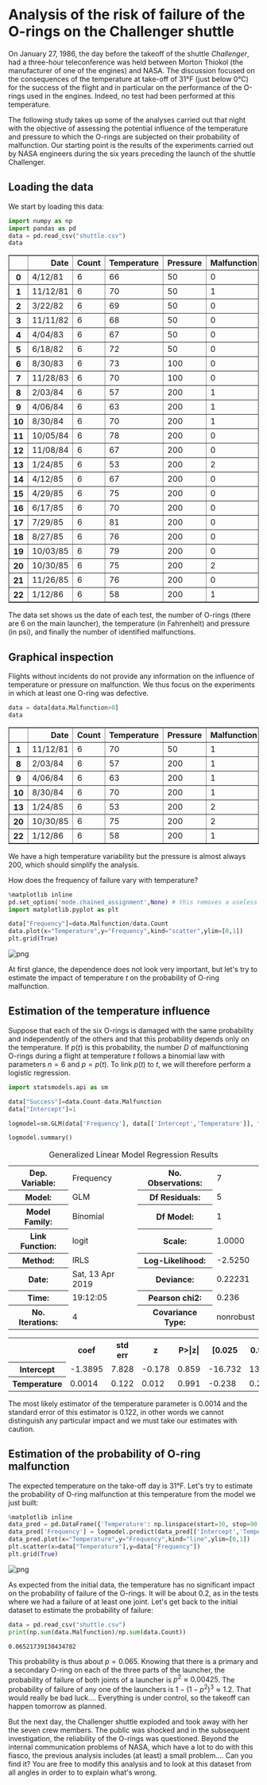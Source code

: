 # Analysis of the risk of failure of the O-rings on the Challenger shuttle

On January 27, 1986, the day before the takeoff of the shuttle _Challenger_, had
a three-hour teleconference was held between 
Morton Thiokol (the manufacturer of one of the engines) and NASA. The
discussion focused on the consequences of the
temperature at take-off of 31°F (just below
0°C) for the success of the flight and in particular on the performance of the
O-rings used in the engines. Indeed, no test
had been performed at this temperature.

The following study takes up some of the analyses carried out that
night with the objective of assessing the potential influence of
the temperature and pressure to which the O-rings are subjected
on their probability of malfunction. Our starting point is 
the results of the experiments carried out by NASA engineers
during the six years preceding the launch of the shuttle
Challenger.

## Loading the data
We start by loading this data:


```python
import numpy as np
import pandas as pd
data = pd.read_csv("shuttle.csv")
data
```




<div>
<style scoped>
    .dataframe tbody tr th:only-of-type {
        vertical-align: middle;
    }

    .dataframe tbody tr th {
        vertical-align: top;
    }

    .dataframe thead th {
        text-align: right;
    }
</style>
<table border="1" class="dataframe">
  <thead>
    <tr style="text-align: right;">
      <th></th>
      <th>Date</th>
      <th>Count</th>
      <th>Temperature</th>
      <th>Pressure</th>
      <th>Malfunction</th>
    </tr>
  </thead>
  <tbody>
    <tr>
      <th>0</th>
      <td>4/12/81</td>
      <td>6</td>
      <td>66</td>
      <td>50</td>
      <td>0</td>
    </tr>
    <tr>
      <th>1</th>
      <td>11/12/81</td>
      <td>6</td>
      <td>70</td>
      <td>50</td>
      <td>1</td>
    </tr>
    <tr>
      <th>2</th>
      <td>3/22/82</td>
      <td>6</td>
      <td>69</td>
      <td>50</td>
      <td>0</td>
    </tr>
    <tr>
      <th>3</th>
      <td>11/11/82</td>
      <td>6</td>
      <td>68</td>
      <td>50</td>
      <td>0</td>
    </tr>
    <tr>
      <th>4</th>
      <td>4/04/83</td>
      <td>6</td>
      <td>67</td>
      <td>50</td>
      <td>0</td>
    </tr>
    <tr>
      <th>5</th>
      <td>6/18/82</td>
      <td>6</td>
      <td>72</td>
      <td>50</td>
      <td>0</td>
    </tr>
    <tr>
      <th>6</th>
      <td>8/30/83</td>
      <td>6</td>
      <td>73</td>
      <td>100</td>
      <td>0</td>
    </tr>
    <tr>
      <th>7</th>
      <td>11/28/83</td>
      <td>6</td>
      <td>70</td>
      <td>100</td>
      <td>0</td>
    </tr>
    <tr>
      <th>8</th>
      <td>2/03/84</td>
      <td>6</td>
      <td>57</td>
      <td>200</td>
      <td>1</td>
    </tr>
    <tr>
      <th>9</th>
      <td>4/06/84</td>
      <td>6</td>
      <td>63</td>
      <td>200</td>
      <td>1</td>
    </tr>
    <tr>
      <th>10</th>
      <td>8/30/84</td>
      <td>6</td>
      <td>70</td>
      <td>200</td>
      <td>1</td>
    </tr>
    <tr>
      <th>11</th>
      <td>10/05/84</td>
      <td>6</td>
      <td>78</td>
      <td>200</td>
      <td>0</td>
    </tr>
    <tr>
      <th>12</th>
      <td>11/08/84</td>
      <td>6</td>
      <td>67</td>
      <td>200</td>
      <td>0</td>
    </tr>
    <tr>
      <th>13</th>
      <td>1/24/85</td>
      <td>6</td>
      <td>53</td>
      <td>200</td>
      <td>2</td>
    </tr>
    <tr>
      <th>14</th>
      <td>4/12/85</td>
      <td>6</td>
      <td>67</td>
      <td>200</td>
      <td>0</td>
    </tr>
    <tr>
      <th>15</th>
      <td>4/29/85</td>
      <td>6</td>
      <td>75</td>
      <td>200</td>
      <td>0</td>
    </tr>
    <tr>
      <th>16</th>
      <td>6/17/85</td>
      <td>6</td>
      <td>70</td>
      <td>200</td>
      <td>0</td>
    </tr>
    <tr>
      <th>17</th>
      <td>7/29/85</td>
      <td>6</td>
      <td>81</td>
      <td>200</td>
      <td>0</td>
    </tr>
    <tr>
      <th>18</th>
      <td>8/27/85</td>
      <td>6</td>
      <td>76</td>
      <td>200</td>
      <td>0</td>
    </tr>
    <tr>
      <th>19</th>
      <td>10/03/85</td>
      <td>6</td>
      <td>79</td>
      <td>200</td>
      <td>0</td>
    </tr>
    <tr>
      <th>20</th>
      <td>10/30/85</td>
      <td>6</td>
      <td>75</td>
      <td>200</td>
      <td>2</td>
    </tr>
    <tr>
      <th>21</th>
      <td>11/26/85</td>
      <td>6</td>
      <td>76</td>
      <td>200</td>
      <td>0</td>
    </tr>
    <tr>
      <th>22</th>
      <td>1/12/86</td>
      <td>6</td>
      <td>58</td>
      <td>200</td>
      <td>1</td>
    </tr>
  </tbody>
</table>
</div>



The data set shows us the date of each test, the number of O-rings (there are 6 on the main launcher), the temperature (in Fahrenheit) and pressure (in psi), and finally the number of identified malfunctions.

## Graphical inspection
Flights without incidents do not provide any information
on the influence of temperature or pressure on malfunction.
We thus focus on the experiments in which at least one O-ring
was defective.


```python
data = data[data.Malfunction>0]
data
```




<div>
<style scoped>
    .dataframe tbody tr th:only-of-type {
        vertical-align: middle;
    }

    .dataframe tbody tr th {
        vertical-align: top;
    }

    .dataframe thead th {
        text-align: right;
    }
</style>
<table border="1" class="dataframe">
  <thead>
    <tr style="text-align: right;">
      <th></th>
      <th>Date</th>
      <th>Count</th>
      <th>Temperature</th>
      <th>Pressure</th>
      <th>Malfunction</th>
    </tr>
  </thead>
  <tbody>
    <tr>
      <th>1</th>
      <td>11/12/81</td>
      <td>6</td>
      <td>70</td>
      <td>50</td>
      <td>1</td>
    </tr>
    <tr>
      <th>8</th>
      <td>2/03/84</td>
      <td>6</td>
      <td>57</td>
      <td>200</td>
      <td>1</td>
    </tr>
    <tr>
      <th>9</th>
      <td>4/06/84</td>
      <td>6</td>
      <td>63</td>
      <td>200</td>
      <td>1</td>
    </tr>
    <tr>
      <th>10</th>
      <td>8/30/84</td>
      <td>6</td>
      <td>70</td>
      <td>200</td>
      <td>1</td>
    </tr>
    <tr>
      <th>13</th>
      <td>1/24/85</td>
      <td>6</td>
      <td>53</td>
      <td>200</td>
      <td>2</td>
    </tr>
    <tr>
      <th>20</th>
      <td>10/30/85</td>
      <td>6</td>
      <td>75</td>
      <td>200</td>
      <td>2</td>
    </tr>
    <tr>
      <th>22</th>
      <td>1/12/86</td>
      <td>6</td>
      <td>58</td>
      <td>200</td>
      <td>1</td>
    </tr>
  </tbody>
</table>
</div>



We have a high temperature variability but
the pressure is almost always 200, which should
simplify the analysis.

How does the frequency of failure vary with temperature?


```python
%matplotlib inline
pd.set_option('mode.chained_assignment',None) # this removes a useless warning from pandas
import matplotlib.pyplot as plt

data["Frequency"]=data.Malfunction/data.Count
data.plot(x="Temperature",y="Frequency",kind="scatter",ylim=[0,1])
plt.grid(True)
```


![png](output_8_0.png)


At first glance, the dependence does not look very important, but let's try to
estimate the impact of temperature $t$ on the probability of O-ring malfunction.

## Estimation of the temperature influence

Suppose that each of the six O-rings is damaged with the same
probability and independently of the others and that this probability
depends only on the temperature. If $p(t)$ is this probability, the
number $D$ of malfunctioning O-rings during a flight at
temperature $t$ follows a binomial law with parameters $n=6$ and
$p=p(t)$. To link $p(t)$ to $t$, we will therefore perform a
logistic regression.


```python
import statsmodels.api as sm

data["Success"]=data.Count-data.Malfunction
data["Intercept"]=1

logmodel=sm.GLM(data['Frequency'], data[['Intercept','Temperature']], family=sm.families.Binomial(sm.families.links.logit)).fit()

logmodel.summary()
```




<table class="simpletable">
<caption>Generalized Linear Model Regression Results</caption>
<tr>
  <th>Dep. Variable:</th>      <td>Frequency</td>    <th>  No. Observations:  </th>  <td>     7</td>  
</tr>
<tr>
  <th>Model:</th>                 <td>GLM</td>       <th>  Df Residuals:      </th>  <td>     5</td>  
</tr>
<tr>
  <th>Model Family:</th>       <td>Binomial</td>     <th>  Df Model:          </th>  <td>     1</td>  
</tr>
<tr>
  <th>Link Function:</th>        <td>logit</td>      <th>  Scale:             </th> <td>  1.0000</td> 
</tr>
<tr>
  <th>Method:</th>               <td>IRLS</td>       <th>  Log-Likelihood:    </th> <td> -2.5250</td> 
</tr>
<tr>
  <th>Date:</th>           <td>Sat, 13 Apr 2019</td> <th>  Deviance:          </th> <td> 0.22231</td> 
</tr>
<tr>
  <th>Time:</th>               <td>19:12:05</td>     <th>  Pearson chi2:      </th>  <td> 0.236</td>  
</tr>
<tr>
  <th>No. Iterations:</th>         <td>4</td>        <th>  Covariance Type:   </th> <td>nonrobust</td>
</tr>
</table>
<table class="simpletable">
<tr>
       <td></td>          <th>coef</th>     <th>std err</th>      <th>z</th>      <th>P>|z|</th>  <th>[0.025</th>    <th>0.975]</th>  
</tr>
<tr>
  <th>Intercept</th>   <td>   -1.3895</td> <td>    7.828</td> <td>   -0.178</td> <td> 0.859</td> <td>  -16.732</td> <td>   13.953</td>
</tr>
<tr>
  <th>Temperature</th> <td>    0.0014</td> <td>    0.122</td> <td>    0.012</td> <td> 0.991</td> <td>   -0.238</td> <td>    0.240</td>
</tr>
</table>



The most likely estimator of the temperature parameter is 0.0014
and the standard error of this estimator is 0.122, in other words we
cannot distinguish any particular impact and we must take our
estimates with caution.

## Estimation of the probability of O-ring malfunction

The expected temperature on the take-off day is 31°F. Let's try to
estimate the probability of O-ring malfunction at
this temperature from the model we just built:


```python
%matplotlib inline
data_pred = pd.DataFrame({'Temperature': np.linspace(start=30, stop=90, num=121), 'Intercept': 1})
data_pred['Frequency'] = logmodel.predict(data_pred[['Intercept','Temperature']])
data_pred.plot(x="Temperature",y="Frequency",kind="line",ylim=[0,1])
plt.scatter(x=data["Temperature"],y=data["Frequency"])
plt.grid(True)
```


![png](output_14_0.png)


As expected from the initial data, the
temperature has no significant impact on the probability of failure of the
O-rings. It will be about 0.2, as in the tests
where we had a failure of at least one joint. Let's get back
to the initial dataset to estimate the probability of failure:


```python
data = pd.read_csv("shuttle.csv")
print(np.sum(data.Malfunction)/np.sum(data.Count))
```

    0.06521739130434782


This probability is thus about $p=0.065$. Knowing that there is
a primary and a secondary O-ring on each of the three parts of the
launcher, the probability of failure of both joints of a launcher
is $p^2 \approx 0.00425$. The probability of failure of any one of the
launchers is $1-(1-p^2)^3 \approx 1.2%$.  That would really be
bad luck.... Everything is under control, so the takeoff can happen
tomorrow as planned.

But the next day, the Challenger shuttle exploded and took away
with her the seven crew members. The public was shocked and in
the subsequent investigation, the reliability of the
O-rings was questioned. Beyond the internal communication problems
of NASA, which have a lot to do with this fiasco, the previous analysis
includes (at least) a small problem.... Can you find it?
You are free to modify this analysis and to look at this dataset
from all angles in order to to explain what's wrong.


```python

```
